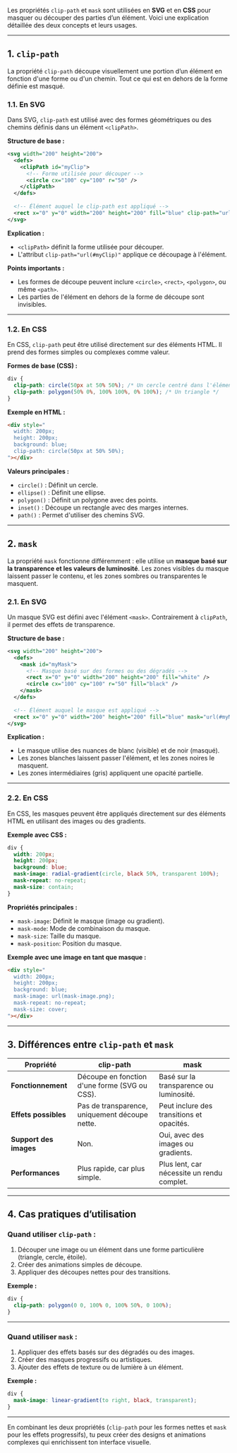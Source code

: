 Les propriétés `clip-path` et `mask` sont utilisées en **SVG** et en **CSS** pour masquer ou découper des parties d’un élément. Voici une explication détaillée des deux concepts et leurs usages.

---

## **1. `clip-path`**
La propriété `clip-path` découpe visuellement une portion d’un élément en fonction d'une forme ou d'un chemin. Tout ce qui est en dehors de la forme définie est masqué.

### **1.1. En SVG**

Dans SVG, `clip-path` est utilisé avec des formes géométriques ou des chemins définis dans un élément `<clipPath>`.

**Structure de base :**
```xml
<svg width="200" height="200">
  <defs>
    <clipPath id="myClip">
      <!-- Forme utilisée pour découper -->
      <circle cx="100" cy="100" r="50" />
    </clipPath>
  </defs>
  
  <!-- Élément auquel le clip-path est appliqué -->
  <rect x="0" y="0" width="200" height="200" fill="blue" clip-path="url(#myClip)" />
</svg>
```

**Explication :**
- `<clipPath>` définit la forme utilisée pour découper.
- L'attribut `clip-path="url(#myClip)"` applique ce découpage à l'élément.

**Points importants :**
- Les formes de découpe peuvent inclure `<circle>`, `<rect>`, `<polygon>`, ou même `<path>`.
- Les parties de l'élément en dehors de la forme de découpe sont invisibles.

---

### **1.2. En CSS**

En CSS, `clip-path` peut être utilisé directement sur des éléments HTML. Il prend des formes simples ou complexes comme valeur.

**Formes de base (CSS) :**
```css
div {
  clip-path: circle(50px at 50% 50%); /* Un cercle centré dans l'élément */
  clip-path: polygon(50% 0%, 100% 100%, 0% 100%); /* Un triangle */
}
```

**Exemple en HTML :**
```html
<div style="
  width: 200px; 
  height: 200px; 
  background: blue; 
  clip-path: circle(50px at 50% 50%);
"></div>
```

**Valeurs principales :**
- `circle()` : Définit un cercle.
- `ellipse()` : Définit une ellipse.
- `polygon()` : Définit un polygone avec des points.
- `inset()` : Découpe un rectangle avec des marges internes.
- `path()` : Permet d'utiliser des chemins SVG.

---

## **2. `mask`**
La propriété `mask` fonctionne différemment : elle utilise un **masque basé sur la transparence et les valeurs de luminosité**. Les zones visibles du masque laissent passer le contenu, et les zones sombres ou transparentes le masquent.

### **2.1. En SVG**

Un masque SVG est défini avec l'élément `<mask>`. Contrairement à `clipPath`, il permet des effets de transparence.

**Structure de base :**
```xml
<svg width="200" height="200">
  <defs>
    <mask id="myMask">
      <!-- Masque basé sur des formes ou des dégradés -->
      <rect x="0" y="0" width="200" height="200" fill="white" />
      <circle cx="100" cy="100" r="50" fill="black" />
    </mask>
  </defs>
  
  <!-- Élément auquel le masque est appliqué -->
  <rect x="0" y="0" width="200" height="200" fill="blue" mask="url(#myMask)" />
</svg>
```

**Explication :**
- Le masque utilise des nuances de blanc (visible) et de noir (masqué).
- Les zones blanches laissent passer l'élément, et les zones noires le masquent.
- Les zones intermédiaires (gris) appliquent une opacité partielle.

---

### **2.2. En CSS**

En CSS, les masques peuvent être appliqués directement sur des éléments HTML en utilisant des images ou des gradients.

**Exemple avec CSS :**
```css
div {
  width: 200px;
  height: 200px;
  background: blue;
  mask-image: radial-gradient(circle, black 50%, transparent 100%);
  mask-repeat: no-repeat;
  mask-size: contain;
}
```

**Propriétés principales :**
- `mask-image`: Définit le masque (image ou gradient).
- `mask-mode`: Mode de combinaison du masque.
- `mask-size`: Taille du masque.
- `mask-position`: Position du masque.

**Exemple avec une image en tant que masque :**
```html
<div style="
  width: 200px;
  height: 200px;
  background: blue;
  mask-image: url(mask-image.png);
  mask-repeat: no-repeat;
  mask-size: cover;
"></div>
```

---

## **3. Différences entre `clip-path` et `mask`**

| **Propriété**     | **clip-path**                                   | **mask**                                    |
|--------------------|------------------------------------------------|--------------------------------------------|
| **Fonctionnement** | Découpe en fonction d'une forme (SVG ou CSS).  | Basé sur la transparence ou luminosité.    |
| **Effets possibles** | Pas de transparence, uniquement découpe nette. | Peut inclure des transitions et opacités. |
| **Support des images** | Non.                                         | Oui, avec des images ou gradients.         |
| **Performances**   | Plus rapide, car plus simple.                  | Plus lent, car nécessite un rendu complet. |

---

## **4. Cas pratiques d’utilisation**

### **Quand utiliser `clip-path` :**
1. Découper une image ou un élément dans une forme particulière (triangle, cercle, étoile).
2. Créer des animations simples de découpe.
3. Appliquer des découpes nettes pour des transitions.

**Exemple :**
```css
div {
  clip-path: polygon(0 0, 100% 0, 100% 50%, 0 100%);
}
```

---

### **Quand utiliser `mask` :**
1. Appliquer des effets basés sur des dégradés ou des images.
2. Créer des masques progressifs ou artistiques.
3. Ajouter des effets de texture ou de lumière à un élément.

**Exemple :**
```css
div {
  mask-image: linear-gradient(to right, black, transparent);
}
```

---

En combinant les deux propriétés (`clip-path` pour les formes nettes et `mask` pour les effets progressifs), tu peux créer des designs et animations complexes qui enrichissent ton interface visuelle.